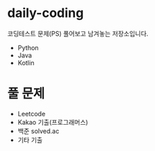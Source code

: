 # daily-coding

코딩테스트 문제(PS) 풀어보고 남겨놓는 저장소입니다.


- Python
- Java
- Kotlin

# 풀 문제
- Leetcode
- Kakao 기출(프로그래머스)
- 백준 solved.ac
- 기타 기출

